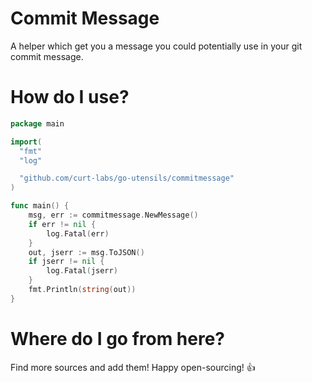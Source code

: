 # Commit Message

A helper which get you a message you could potentially use in your git commit message.

# How do I use?

```go
package main

import(
  "fmt"
  "log"

  "github.com/curt-labs/go-utensils/commitmessage"
)

func main() {
	msg, err := commitmessage.NewMessage()
	if err != nil {
		log.Fatal(err)
	}
	out, jserr := msg.ToJSON()
	if jserr != nil {
		log.Fatal(jserr)
	}
	fmt.Println(string(out))
}

```

# Where do I go from here?

Find more sources and add them! Happy open-sourcing! :thumbsup:
